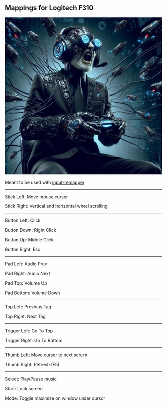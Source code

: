 ## Mappings for Logitech F310

![](image.jpg)

Meant to be used with [input-remapper](https://github.com/sezanzeb/input-remapper)

---

Stick Left: Move mouse cursor

Stick Right: Vertical and horizontal wheel scrolling

---

Button Left: Click

Button Down: Right Click

Button Up: Middle Click

Button Right: Esc

---

Pad Left: Audio Prev

Pad Right: Audio Next

Pad Top: Volume Up

Pad Bottom: Volume Down

---

Top Left: Previous Tag

Top Right: Next Tag

---

Trigger Left: Go To Top

Trigger Right: Go To Bottom

---

Thumb Left: Move cursor to next screen

Thumb Right: Refresh (F5)

---

Select: Play/Pause music

Start: Lock screen

Mode: Toggle maximize on window under cursor